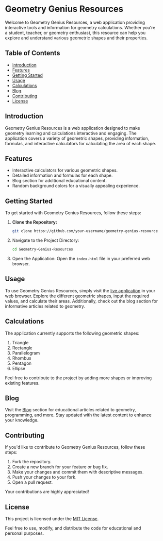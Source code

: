 # Geometry Genius Resources

Welcome to Geometry Genius Resources, a web application providing interactive tools and information for geometry calculations. Whether you're a student, teacher, or geometry enthusiast, this resource can help you explore and understand various geometric shapes and their properties.

## Table of Contents

- [Introduction](#introduction)
- [Features](#features)
- [Getting Started](#getting-started)
- [Usage](#usage)
- [Calculations](#calculations)
- [Blog](#blog)
- [Contributing](#contributing)
- [License](#license)

## Introduction

Geometry Genius Resources is a web application designed to make geometry learning and calculations interactive and engaging. The application covers a variety of geometric shapes, providing information, formulas, and interactive calculators for calculating the area of each shape.

## Features

- Interactive calculators for various geometric shapes.
- Detailed information and formulas for each shape.
- Blog section for additional educational content.
- Random background colors for a visually appealing experience.

## Getting Started

To get started with Geometry Genius Resources, follow these steps:

1. **Clone the Repository:**
   ```bash
   git clone https://github.com/your-username/geometry-genius-resources.git
   ```

2. Navigate to the Project Directory:
    ```bash
    cd Geometry-Genius-Resources
    ```
3. Open the Application: Open the `index.html` file in your preferred web browser.


## Usage

To use Geometry Genius Resources, simply visit the [live application](#your-live-app-url) in your web browser. Explore the different geometric shapes, input the required values, and calculate their areas. Additionally, check out the blog section for informative articles related to geometry.

## Calculations

The application currently supports the following geometric shapes:

1. Triangle
2. Rectangle
3. Parallelogram
4. Rhombus
5. Pentagon
6. Ellipse

Feel free to contribute to the project by adding more shapes or improving existing features.

## Blog

Visit the [Blog](#your-blog-url) section for educational articles related to geometry, programming, and more. Stay updated with the latest content to enhance your knowledge.

## Contributing

If you'd like to contribute to Geometry Genius Resources, follow these steps:

1. Fork the repository.
2. Create a new branch for your feature or bug fix.
3. Make your changes and commit them with descriptive messages.
4. Push your changes to your fork.
5. Open a pull request.

Your contributions are highly appreciated!

## License

This project is licensed under the [MIT License](LICENSE.md).

Feel free to use, modify, and distribute the code for educational and personal purposes.
